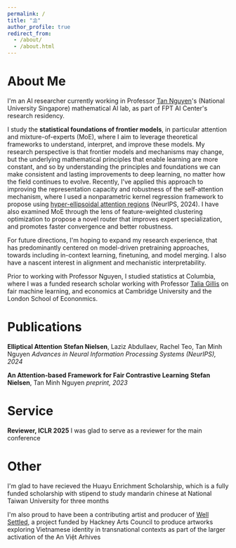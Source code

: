 ```yaml
---
permalink: /
title: "⛱"
author_profile: true
redirect_from: 
  - /about/
  - /about.html
---
```


# About Me

I'm an AI researcher currently working in Professor [Tan Nguyen](https://tanmnguyen89.github.io/)'s (National University Singapore) mathematical AI lab, as part of FPT AI Center's research residency. 

I study the **statistical foundations of frontier models**, in particular attention and mixture-of-experts (MoE), where I aim to leverage theoretical frameworks to understand, interpret, and improve these models. My research perspective is that frontier models and mechanisms may change, but the underlying mathematical principles that enable learning are more constant, and so by understanding the principles and foundations we can make consistent and lasting improvements to deep learning, no matter how the field continues to evolve. Recently, I've applied this approach to improving the representation capacity and robustness of the self-attention mechanism, where I used a nonparametric kernel regression framework to propose using [hyper-ellipsoidal attention regions](https://arxiv.org/pdf/2406.13770) (NeurIPS, 2024). I have also examined MoE through the lens of feature-weighted clustering optimization to propose a novel router that improves expert specialization, and promotes faster convergence and better robustness.

For future directions, I'm hoping to expand my research experience, that has predominantly centered on model-driven pretraining approaches, towards including in-context learning, finetuning, and model merging. I also have a nascent interest in alignment and mechanistic interpretability.

Prior to working with Professor Nguyen, I studied statistics at Columbia, where I was a funded research scholar working with Professor [Talia Gillis](https://www.law.columbia.edu/faculty/talia-gillis) on fair machine learning, and economics at Cambridge University and the London School of Econonmics.

# Publications

**Elliptical Attention**
**Stefan Nielsen**, Laziz Abdullaev, Rachel Teo, Tan Minh Nguyen
*Advances in Neural Information Processing Systems (NeurIPS), 2024*

**An Attention-based Framework for Fair Contrastive Learning**
**Stefan Nielsen**, Tan Minh Nguyen
*preprint, 2023*

# Service
**Reviewer, ICLR 2025**
I was glad to serve as a reviewer for the main conference

# Other
I'm glad to have recieved the Huayu Enrichment Scholarship, which is a fully funded scholarship with stipend to study mandarin chinese at National Taiwan University for three months

I'm also proud to have been a contributing artist and producer of [Well Settled](https://www.britishcouncil.vn/cac-chuong-trinh/uk-vietnam-season-2023/projects/shared-heritage-vn/well-settled-activating-viet), a project funded by Hackney Arts Council to produce artworks exploring Vietnamese identity in transnational contexts as part of the larger activation of the An Việt Arhives